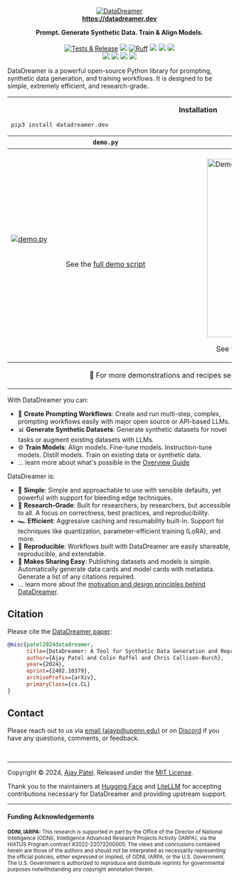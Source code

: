 <p align="center">
  <a href="https://datadreamer.dev"><img src="https://datadreamer.dev/docs/latest/_static/logo.svg" alt="DataDreamer" style="max-width: 100%;"></a><br />
  <a href="https://datadreamer.dev"><b>https://datadreamer.dev</b></a>
</p>
<p align="center">
   <b>Prompt. Generate Synthetic Data. Train & Align Models.</b><br /><br />
  <a href="https://github.com/datadreamer-dev/DataDreamer/actions/workflows/release.yml"><img src="https://img.shields.io/github/actions/workflow/status/datadreamer-dev/DataDreamer/release.yml?logo=githubactions&logoColor=white&label=Tests%20%26%20Release" alt="Tests & Release" style="max-width: 100%;"></a>
  <a href="https://codecov.io/gh/datadreamer-dev/DataDreamer"><img src="https://codecov.io/gh/datadreamer-dev/DataDreamer/graph/badge.svg?token=KZB00BKWJE"/></a>
  <a href="https://github.com/datadreamer-dev/DataDreamer/actions/workflows/tests.yml"><img src="https://img.shields.io/endpoint?url=https://raw.githubusercontent.com/astral-sh/ruff/57b6a8cedd26481516a1a6af510d6b24272d0a76/assets/badge/v2.json" alt="Ruff" style="max-width: 100%;"></a>
  <a href="https://pypi.org/project/datadreamer.dev/"><img src="https://badge.fury.io/py/datadreamer.dev.svg"/></a>
  <a href="https://datadreamer.dev/docs/"><img src="https://img.shields.io/website.svg?down_color=red&down_message=offline&label=Documentation&up_message=online&url=https://datadreamer.dev/docs/"/></a>
  <a href="https://datadreamer.dev/docs/latest/pages/contributing.html"><img src="https://img.shields.io/badge/Contributor-Guide-blue?logo=Github&color=purple"/></a>
  <br />
  <a href="https://github.com/datadreamer-dev/DataDreamer/blob/main/LICENSE.txt"><img src="https://img.shields.io/badge/License-MIT-blue.svg"/></a>
  <a href="https://ajayp.app/"><img src="https://img.shields.io/badge/NLP-NLP?labelColor=011F5b&color=990000&label=University%20of%20Pennsylvania"/></a>
  <a href="https://arxiv.org/abs/2402.10379"><img src="https://img.shields.io/badge/arXiv-2402.10379-b31b1b.svg"/></a>
  <a href="https://discord.gg/dwWW8wuCtK"><img src="https://img.shields.io/badge/Discord-Chat-blue?logo=discord&color=4338ca&labelColor=black"/></a>
</p>

DataDreamer is a powerful open-source Python library for prompting, synthetic data generation, and training workflows. It is designed to be simple, extremely efficient, and research-grade.

<div align="center">
  <table class="docutils align-default">
    <tbody>
        <tr>
          <td colspan="2">
            <p align="center"><b>Installation</b></p> <pre lang="bash">pip3 install datadreamer.dev</pre>
          </td>
        </tr>
    </tbody>
    <tbody>
        <tr>
          <th class="head"><code>demo.py</code></th>
          <th class="head">Result of <code>demo.py</code></th>
        </tr>
    </tbody>
    <tbody>
        <tr>
          <td>
&nbsp;&nbsp;&nbsp;&nbsp;&nbsp;&nbsp;&nbsp;&nbsp;&nbsp;&nbsp;&nbsp;&nbsp;&nbsp;&nbsp;&nbsp;&nbsp;&nbsp;&nbsp;&nbsp;&nbsp;&nbsp;&nbsp;&nbsp;&nbsp;&nbsp;&nbsp;&nbsp;&nbsp;&nbsp;&nbsp;&nbsp;&nbsp;&nbsp;&nbsp;&nbsp;&nbsp;&nbsp;&nbsp;&nbsp;&nbsp;&nbsp;&nbsp;&nbsp;&nbsp;&nbsp;&nbsp;&nbsp;&nbsp;&nbsp;&nbsp;&nbsp;&nbsp;&nbsp;&nbsp;&nbsp;&nbsp;&nbsp;&nbsp;&nbsp;&nbsp;&nbsp;&nbsp;&nbsp;&nbsp;&nbsp;&nbsp;&nbsp;&nbsp;&nbsp;&nbsp;&nbsp;&nbsp;&nbsp;&nbsp;&nbsp;&nbsp;&nbsp;&nbsp;&nbsp;&nbsp;&nbsp;&nbsp;&nbsp;&nbsp;&nbsp;&nbsp;&nbsp;&nbsp;&nbsp;&nbsp;&nbsp;&nbsp;&nbsp;&nbsp;&nbsp;&nbsp;&nbsp;&nbsp;&nbsp;<br />
              <a href="https://datadreamer.dev/docs/latest/" title="demo.py"><img src="https://datadreamer.dev/docs/latest/_static/images/demo_code.png" alt="demo.py" /></a>
              <br /><br />
              <p align="center">
                See the <a class="reference external" href="https://datadreamer.dev/docs/latest/" title="demo.py">full demo script</a>
              </p>
              <br />
          </td>
          <td>
&nbsp;&nbsp;&nbsp;&nbsp;&nbsp;&nbsp;&nbsp;&nbsp;&nbsp;&nbsp;&nbsp;&nbsp;&nbsp;&nbsp;&nbsp;&nbsp;&nbsp;&nbsp;&nbsp;&nbsp;&nbsp;&nbsp;&nbsp;&nbsp;&nbsp;&nbsp;&nbsp;&nbsp;&nbsp;&nbsp;&nbsp;&nbsp;&nbsp;&nbsp;&nbsp;&nbsp;&nbsp;&nbsp;&nbsp;&nbsp;&nbsp;&nbsp;&nbsp;&nbsp;&nbsp;&nbsp;&nbsp;&nbsp;&nbsp;&nbsp;&nbsp;&nbsp;&nbsp;&nbsp;&nbsp;&nbsp;&nbsp;&nbsp;&nbsp;&nbsp;&nbsp;&nbsp;&nbsp;&nbsp;&nbsp;&nbsp;&nbsp;&nbsp;&nbsp;&nbsp;&nbsp;&nbsp;&nbsp;&nbsp;&nbsp;&nbsp;&nbsp;&nbsp;&nbsp;&nbsp;&nbsp;&nbsp;&nbsp;&nbsp;&nbsp;<br />
            <a href="https://datadreamer.dev/docs/latest/" title="Demo"><img style="height: 400px;" src="https://datadreamer.dev/docs/latest/_static/images/demo.svg#cachebust-2" alt="Demo" /></a>
            <p align="center">
              See the <a class="reference external" href="https://huggingface.co/datasets/datadreamer-dev/abstracts_and_tweets">synthetic dataset</a> and <a class="reference external" href="https://huggingface.co/datadreamer-dev/abstracts_to_tweet_model">the trained model</a>
            </p>
          </td>
        </tr> 
    </tbody>
    <tbody>
        <tr>
          <td colspan="2">
              <p align="center">
                🚀 For more demonstrations and recipes see the <a class="reference external" href="https://datadreamer.dev/docs/latest/pages/get_started/quick_tour/index.html" title="Quick Tour"> Quick Tour</a> page.
              </p>
          </td>
        </tr>
    </tbody>
  </table>
</div>

With DataDreamer you can:

* 💬 **Create Prompting Workflows**: Create and run multi-step, complex, prompting workflows easily with major open source or API-based LLMs.
* 📊 **Generate Synthetic Datasets**: Generate synthetic datasets for novel tasks or augment existing datasets with LLMs.
* ⚙️ **Train Models**: Align models. Fine-tune models. Instruction-tune models. Distill models. Train on existing data or synthetic data.
* ... learn more about what's possible in the [Overview Guide](https://datadreamer.dev/docs/latest/pages/get_started/overview_guide.html)

DataDreamer is:

* 🧩 **Simple**: Simple and approachable to use with sensible defaults, yet powerful with support for bleeding edge techniques.
* 🔬 **Research-Grade**: Built for researchers, by researchers, but accessible to all. A focus on correctness, best practices, and reproducibility.
* 🏎️ **Efficient**: Aggressive caching and resumability built-in. Support for techniques like quantization, parameter-efficient training (LoRA), and more.
* 🔄 **Reproducible**: Workflows built with DataDreamer are easily shareable, reproducible, and extendable.
* 🤝 **Makes Sharing Easy**: Publishing datasets and models is simple. Automatically generate data cards and model cards with metadata. Generate a list of any citations required.
* ... learn more about the [motivation and design principles behind DataDreamer](https://datadreamer.dev/docs/latest/pages/get_started/motivation_and_design.html).

## Citation

Please cite the [DataDreamer paper](https://arxiv.org/abs/2402.10379):

```bibtex
@misc{patel2024datadreamer,
      title={DataDreamer: A Tool for Synthetic Data Generation and Reproducible LLM Workflows}, 
      author={Ajay Patel and Colin Raffel and Chris Callison-Burch},
      year={2024},
      eprint={2402.10379},
      archivePrefix={arXiv},
      primaryClass={cs.CL}
}
```

## Contact

Please reach out to us via [email (ajayp@upenn.edu)](mailto:ajayp@upenn.edu) or on [Discord](https://discord.gg/dwWW8wuCtK) if you have any questions, comments, or feedback.

<br />

------------------------------

Copyright © 2024, [Ajay Patel](https://ajayp.app/). Released under the [MIT License](https://github.com/datadreamer-dev/DataDreamer/blob/main/LICENSE.txt).

Thank you to the maintainers at [Hugging Face](https://github.com/huggingface) and [LiteLLM](https://github.com/BerriAI/litellm) for accepting contributions necessary for DataDreamer and providing upstream support.

------------------------------
#### Funding Acknowledgements

<sub><b>ODNI, IARPA:</b> This research is supported in part by the Office of the Director of National Intelligence (ODNI), Intelligence Advanced Research Projects Activity (IARPA), via the HIATUS Program contract #2022-22072200005. The views and conclusions contained herein are those of the authors and should not be interpreted as necessarily representing the official policies, either expressed or implied, of ODNI, IARPA, or the U.S. Government. The U.S. Government is authorized to reproduce and distribute reprints for governmental purposes notwithstanding any copyright annotation therein.</sup>
